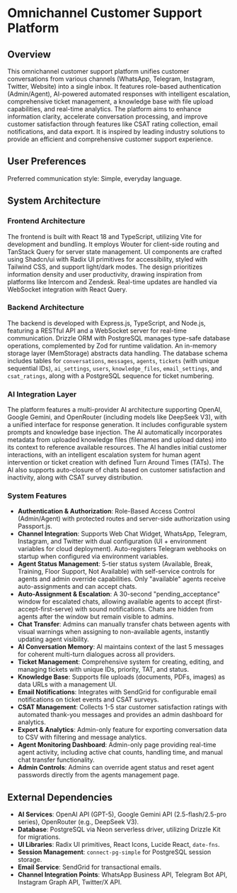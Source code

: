 # Omnichannel Customer Support Platform

## Overview

This omnichannel customer support platform unifies customer conversations from various channels (WhatsApp, Telegram, Instagram, Twitter, Website) into a single inbox. It features role-based authentication (Admin/Agent), AI-powered automated responses with intelligent escalation, comprehensive ticket management, a knowledge base with file upload capabilities, and real-time analytics. The platform aims to enhance information clarity, accelerate conversation processing, and improve customer satisfaction through features like CSAT rating collection, email notifications, and data export. It is inspired by leading industry solutions to provide an efficient and comprehensive customer support experience.

## User Preferences

Preferred communication style: Simple, everyday language.

## System Architecture

### Frontend Architecture

The frontend is built with React 18 and TypeScript, utilizing Vite for development and bundling. It employs Wouter for client-side routing and TanStack Query for server state management. UI components are crafted using Shadcn/ui with Radix UI primitives for accessibility, styled with Tailwind CSS, and support light/dark modes. The design prioritizes information density and user productivity, drawing inspiration from platforms like Intercom and Zendesk. Real-time updates are handled via WebSocket integration with React Query.

### Backend Architecture

The backend is developed with Express.js, TypeScript, and Node.js, featuring a RESTful API and a WebSocket server for real-time communication. Drizzle ORM with PostgreSQL manages type-safe database operations, complemented by Zod for runtime validation. An in-memory storage layer (MemStorage) abstracts data handling. The database schema includes tables for `conversations`, `messages`, `agents`, `tickets` (with unique sequential IDs), `ai_settings`, `users`, `knowledge_files`, `email_settings`, and `csat_ratings`, along with a PostgreSQL sequence for ticket numbering.

### AI Integration Layer

The platform features a multi-provider AI architecture supporting OpenAI, Google Gemini, and OpenRouter (including models like DeepSeek V3), with a unified interface for response generation. It includes configurable system prompts and knowledge base injection. The AI automatically incorporates metadata from uploaded knowledge files (filenames and upload dates) into its context to reference available resources. The AI handles initial customer interactions, with an intelligent escalation system for human agent intervention or ticket creation with defined Turn Around Times (TATs). The AI also supports auto-closure of chats based on customer satisfaction and inactivity, along with CSAT survey distribution.

### System Features

-   **Authentication & Authorization**: Role-Based Access Control (Admin/Agent) with protected routes and server-side authorization using Passport.js.
-   **Channel Integration**: Supports Web Chat Widget, WhatsApp, Telegram, Instagram, and Twitter with dual configuration (UI + environment variables for cloud deployment). Auto-registers Telegram webhooks on startup when configured via environment variables.
-   **Agent Status Management**: 5-tier status system (Available, Break, Training, Floor Support, Not Available) with self-service controls for agents and admin override capabilities. Only "available" agents receive auto-assignments and can accept chats.
-   **Auto-Assignment & Escalation**: A 30-second "pending_acceptance" window for escalated chats, allowing available agents to accept (first-accept-first-serve) with sound notifications. Chats are hidden from agents after the window but remain visible to admins.
-   **Chat Transfer**: Admins can manually transfer chats between agents with visual warnings when assigning to non-available agents, instantly updating agent visibility.
-   **AI Conversation Memory**: AI maintains context of the last 5 messages for coherent multi-turn dialogues across all providers.
-   **Ticket Management**: Comprehensive system for creating, editing, and managing tickets with unique IDs, priority, TAT, and status.
-   **Knowledge Base**: Supports file uploads (documents, PDFs, images) as data URLs with a management UI.
-   **Email Notifications**: Integrates with SendGrid for configurable email notifications on ticket events and CSAT surveys.
-   **CSAT Management**: Collects 1-5 star customer satisfaction ratings with automated thank-you messages and provides an admin dashboard for analytics.
-   **Export & Analytics**: Admin-only feature for exporting conversation data to CSV with filtering and message analytics.
-   **Agent Monitoring Dashboard**: Admin-only page providing real-time agent activity, including active chat counts, handling time, and manual chat transfer functionality.
-   **Admin Controls**: Admins can override agent status and reset agent passwords directly from the agents management page.

## External Dependencies

-   **AI Services**: OpenAI API (GPT-5), Google Gemini API (2.5-flash/2.5-pro series), OpenRouter (e.g., DeepSeek V3).
-   **Database**: PostgreSQL via Neon serverless driver, utilizing Drizzle Kit for migrations.
-   **UI Libraries**: Radix UI primitives, React Icons, Lucide React, `date-fns`.
-   **Session Management**: `connect-pg-simple` for PostgreSQL session storage.
-   **Email Service**: SendGrid for transactional emails.
-   **Channel Integration Points**: WhatsApp Business API, Telegram Bot API, Instagram Graph API, Twitter/X API.